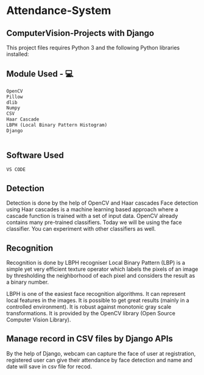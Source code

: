 # Attendance-System

## ComputerVision-Projects with Django


This project files requires Python 3 and the following Python libraries installed:

## Module Used - 💻

```python
OpenCV
Pillow
dlib
Numpy
CSV
Haar Cascade
LBPH (Local Binary Pattern Histogram)
Django
 

```

## Software Used 

```python
VS CODE

```


## Detection

Detection is done by the help of OpenCV and Haar cascades
Face detection using Haar cascades is a machine learning based approach where a cascade function is trained with a set of input data. OpenCV already contains many pre-trained classifiers. Today we will be using the face classifier. You can experiment with other classifiers as well.




## Recognition

Recognition is done by LBPH recogniser
Local Binary Pattern (LBP) is a simple yet very efficient texture operator which labels the pixels of an image by thresholding the neighborhood of each pixel and considers the result as a binary number.

LBPH is one of the easiest face recognition algorithms. It can represent local features in the images. It is possible to get great results (mainly in a controlled environment). It is robust against monotonic gray scale transformations. It is provided by the OpenCV library (Open Source Computer Vision Library).

## Manage record in CSV files by Django APIs
By the help of Django, webcam can capture the face of user at registration, registered user can give their attendance by face detection and name and date will save in csv file for recod. 
